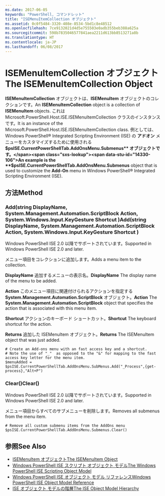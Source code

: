 ```yaml
---
ms.date: 2017-06-05
keywords: "PowerShell, コマンドレット"
title: "ISEMenuItemCollection オブジェクト"
ms.assetid: 0c0f5484-3320-408e-8534-5bd1c8e48512
ms.openlocfilehash: 7ce9132021d4d5e755503e0adb355beb388a625a
ms.sourcegitcommit: 598b7835046577841aea2211d613bb8513271a8b
ms.translationtype: HT
ms.contentlocale: ja-JP
ms.lasthandoff: 06/08/2017
---
```

# <a name="the-isemenuitemcollection-object"></a><span data-ttu-id="14330-103">ISEMenuItemCollection オブジェクト</span><span class="sxs-lookup"><span data-stu-id="14330-103">The ISEMenuItemCollection Object</span></span>
  <span data-ttu-id="14330-104">**ISEMenuItemCollection** オブジェクトは、**ISEMenuItem** オブジェクトのコレクションです。</span><span class="sxs-lookup"><span data-stu-id="14330-104">An **ISEMenuItemCollection** object is a collection of **ISEMenuItem** objects.</span></span> <span data-ttu-id="14330-105">これは Microsoft.PowerShell.Host.ISE.ISEMenuItemCollection クラスのインスタンスです。</span><span class="sxs-lookup"><span data-stu-id="14330-105">It is an instance of the Microsoft.PowerShell.Host.ISE.ISEMenuItemCollection class.</span></span> <span data-ttu-id="14330-106">例としては、Windows PowerShell® Integrated Scripting Environment (ISE) の **アドオン** メニューをカスタマイズするために使用される **$psISE.CurrentPowerShellTab.AddOnsMenu.Submenus** オブジェクトです。</span><span class="sxs-lookup"><span data-stu-id="14330-106">An example is the **$psISE.CurrentPowerShellTab.AddOnsMenu.Submenus** object that is used to customize the **Add-On** menu in Windows PowerShell® Integrated Scripting Environment (ISE).</span></span>

## <a name="method"></a><span data-ttu-id="14330-107">方法</span><span class="sxs-lookup"><span data-stu-id="14330-107">Method</span></span>

### <a name="addstring-displayname-systemmanagementautomationscriptblock-action-systemwindowsinputkeygesture-shortcut-"></a><span data-ttu-id="14330-108">Add\(string DisplayName, System.Management.Automation.ScriptBlock Action, System.Windows.Input.KeyGesture Shortcut \)</span><span class="sxs-lookup"><span data-stu-id="14330-108">Add\(string DisplayName, System.Management.Automation.ScriptBlock Action, System.Windows.Input.KeyGesture Shortcut \)</span></span>
  <span data-ttu-id="14330-109">Windows PowerShell ISE 2.0 以降でサポートされています。</span><span class="sxs-lookup"><span data-stu-id="14330-109">Supported in Windows PowerShell ISE 2.0 and later.</span></span> 

 <span data-ttu-id="14330-110">メニュー項目をコレクションに追加します。</span><span class="sxs-lookup"><span data-stu-id="14330-110">Adds a menu item to the collection.</span></span>

 <span data-ttu-id="14330-111">**DisplayName**
追加するメニューの表示名。</span><span class="sxs-lookup"><span data-stu-id="14330-111">**DisplayName**
 The display name of the menu to be added.</span></span>

 <span data-ttu-id="14330-112">**Action**
 このメニュー項目に関連付けられるアクションを指定する **System.Management.Automation.ScriptBlock** オブジェクト。</span><span class="sxs-lookup"><span data-stu-id="14330-112">**Action**
 The **System.Management.Automation.ScriptBlock** object that specifies the action that is associated with this menu item.</span></span>

 <span data-ttu-id="14330-113">**Shortcut**
アクションのキーボード ショートカット。</span><span class="sxs-lookup"><span data-stu-id="14330-113">**Shortcut**
 The keyboard shortcut for the action.</span></span>

 <span data-ttu-id="14330-114">**Returns**
追加した ISEMenuItem オブジェクト。</span><span class="sxs-lookup"><span data-stu-id="14330-114">**Returns**
 The ISEMenuItem object that was just added.</span></span>

```
# Create an Add-ons menu with an fast access key and a shortcut.
# Note the use of "_"  as opposed to the "&" for mapping to the fast access key letter for the menu item.
$menuAdded = $psISE.CurrentPowerShellTab.AddOnsMenu.SubMenus.Add("_Process",{get-process},"Alt+P")
```

### <a name="clear"></a><span data-ttu-id="14330-115">Clear\(\)</span><span class="sxs-lookup"><span data-stu-id="14330-115">Clear\(\)</span></span>
  <span data-ttu-id="14330-116">Windows PowerShell ISE 2.0 以降でサポートされています。</span><span class="sxs-lookup"><span data-stu-id="14330-116">Supported in Windows PowerShell ISE 2.0 and later.</span></span> 

 <span data-ttu-id="14330-117">メニュー項目からすべてのサブメニューを削除します。</span><span class="sxs-lookup"><span data-stu-id="14330-117">Removes all submenus from the menu item.</span></span>

```
# Remove all custom submenu items from the AddOns menu
$psISE.CurrentPowerShellTab.AddOnsMenu.Submenus.Clear()

```

## <a name="see-also"></a><span data-ttu-id="14330-118">参照</span><span class="sxs-lookup"><span data-stu-id="14330-118">See Also</span></span>
- [<span data-ttu-id="14330-119">ISEMenuItem オブジェクト</span><span class="sxs-lookup"><span data-stu-id="14330-119">The ISEMenuItem Object</span></span>](The-ISEMenuItem-Object.md) 
- [<span data-ttu-id="14330-120">Windows PowerShell ISE スクリプト オブジェクト モデル</span><span class="sxs-lookup"><span data-stu-id="14330-120">The Windows PowerShell ISE Scripting Object Model</span></span>](The-Windows-PowerShell-ISE-Scripting-Object-Model.md) 
- [<span data-ttu-id="14330-121">Windows PowerShell ISE オブジェクト モデル リファレンス</span><span class="sxs-lookup"><span data-stu-id="14330-121">Windows PowerShell ISE Object Model Reference</span></span>](Windows-PowerShell-ISE-Object-Model-Reference.md) 
- [<span data-ttu-id="14330-122">ISE オブジェクト モデルの階層</span><span class="sxs-lookup"><span data-stu-id="14330-122">The ISE Object Model Hierarchy</span></span>](The-ISE-Object-Model-Hierarchy.md)

  
